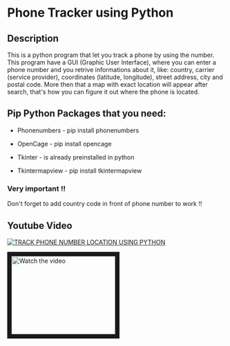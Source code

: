 # Phone Tracker using Python

## Description
This is a python program that let you track a phone by using the number. This program have a GUI (Graphic User Interface), where you can enter a phone number and you retrive informations about it, like: country, carrier (service provider),  coordinates (latitude, longitude), street address, city and postal code. More then that a map with exact location will appear after search, that's how you can figure it out where the phone is located.

## Pip Python Packages that you need:

- Phonenumbers - pip install phonenumbers

- OpenCage - pip install opencage

- Tkinter - is already preinstalled in python

- Tkintermapview - pip install tkintermapview

### Very important !!
Don't forget to add country code in front of phone number to work !!

## Youtube Video
[![TRACK PHONE NUMBER LOCATION USING PYTHON](http://img.youtube.com/vi/zuaLIECCJqA/0.jpg)]([http://www.youtube.com/watch?v=YOUTUBE_VIDEO_ID_HERE](https://www.youtube.com/watch?v=zuaLIECCJqA) "TRACK PHONE NUMBER LOCATION USING PYTHON")


<a href="http://www.youtube.com/watch?feature=player_embedded&v=zuaLIECCJqA" target="_blank">
 <img src="http://img.youtube.com/vi/zuaLIECCJqA/mqdefault.jpg" alt="Watch the video" width="240" height="180" border="10" />
</a>
